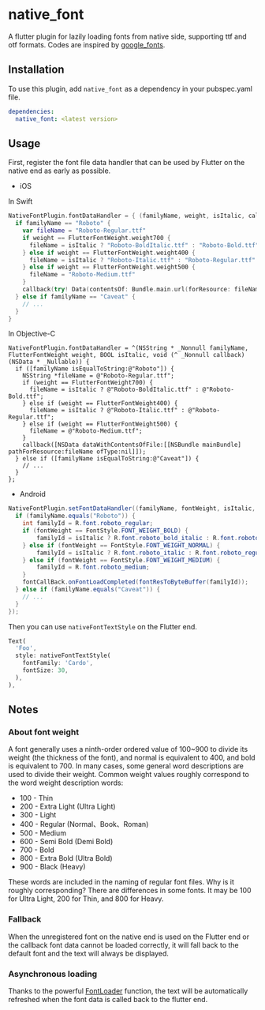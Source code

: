 # native_font

A flutter plugin for lazily loading fonts from native side, supporting ttf and otf formats. Codes are inspired by [google_fonts](https://pub.dev/packages/google_fonts).

## Installation

To use this plugin, add `native_font` as a dependency in your pubspec.yaml file.

```yaml
dependencies:
  native_font: <latest version>
```

## Usage

First, register the font file data handler that can be used by Flutter on the native end as early as possible.

- iOS

In Swift

```swift
NativeFontPlugin.fontDataHandler = { (familyName, weight, isItalic, callback) in
  if familyName == "Roboto" {
    var fileName = "Roboto-Regular.ttf"
    if weight == FlutterFontWeight.weight700 {
      fileName = isItalic ? "Roboto-BoldItalic.ttf" : "Roboto-Bold.ttf"
    } else if weight == FlutterFontWeight.weight400 {
      fileName = isItalic ? "Roboto-Italic.ttf" : "Roboto-Regular.ttf"
    } else if weight == FlutterFontWeight.weight500 {
      fileName = "Roboto-Medium.ttf"
    }
    callback(try! Data(contentsOf: Bundle.main.url(forResource: fileName, withExtension: nil)!))
  } else if familyName == "Caveat" {
    // ...
  }
}
```

In Objective-C

```objc
NativeFontPlugin.fontDataHandler = ^(NSString * _Nonnull familyName, FlutterFontWeight weight, BOOL isItalic, void (^ _Nonnull callback)(NSData * _Nullable)) {
  if ([familyName isEqualToString:@"Roboto"]) {
    NSString *fileName = @"Roboto-Regular.ttf";
    if (weight == FlutterFontWeight700) {
      fileName = isItalic ? @"Roboto-BoldItalic.ttf" : @"Roboto-Bold.ttf";
    } else if (weight == FlutterFontWeight400) {
      fileName = isItalic ? @"Roboto-Italic.ttf" : @"Roboto-Regular.ttf";
    } else if (weight == FlutterFontWeight500) {
      fileName = @"Roboto-Medium.ttf";
    }
    callback([NSData dataWithContentsOfFile:[[NSBundle mainBundle] pathForResource:fileName ofType:nil]]);
  } else if ([familyName isEqualToString:@"Caveat"]) {
    // ...
  }
};
```

- Android

```java
NativeFontPlugin.setFontDataHandler((familyName, fontWeight, isItalic, fontCallBack) -> {
  if (familyName.equals("Roboto")) {
    int familyId = R.font.roboto_regular;
    if (fontWeight == FontStyle.FONT_WEIGHT_BOLD) {
        familyId = isItalic ? R.font.roboto_bold_italic : R.font.roboto_bold;
    } else if (fontWeight == FontStyle.FONT_WEIGHT_NORMAL) {
        familyId = isItalic ? R.font.roboto_italic : R.font.roboto_regular;
    } else if (fontWeight == FontStyle.FONT_WEIGHT_MEDIUM) {
        familyId = R.font.roboto_medium;
    }
    fontCallBack.onFontLoadCompleted(fontResToByteBuffer(familyId));
  } else if (familyName.equals("Caveat")) {
    // ...
  }
});
```

Then you can use `nativeFontTextStyle` on the Flutter end.

```dart
Text(
  'Foo',
  style: nativeFontTextStyle(
    fontFamily: 'Cardo',
    fontSize: 30,
  ),
),
```

## Notes

### About font weight

A font generally uses a ninth-order ordered value of 100~900 to divide its weight (the thickness of the font), and normal is equivalent to 400, and bold is equivalent to 700. In many cases, some general word descriptions are used to divide their weight. Common weight values roughly correspond to the word weight description words:

- 100 - Thin
- 200 - Extra Light (Ultra Light)
- 300 - Light
- 400 - Regular (Normal、Book、Roman)
- 500 - Medium
- 600 - Semi Bold (Demi Bold)
- 700 - Bold
- 800 - Extra Bold (Ultra Bold)
- 900 - Black (Heavy)

These words are included in the naming of regular font files. Why is it roughly corresponding? There are differences in some fonts. It may be 100 for Ultra Light, 200 for Thin, and 800 for Heavy.

### Fallback

When the unregistered font on the native end is used on the Flutter end or the callback font data cannot be loaded correctly, it will fall back to the default font and the text will always be displayed.

### Asynchronous loading

Thanks to the powerful [FontLoader](https://api.flutter.dev/flutter/services/FontLoader-class.html) function, the text will be automatically refreshed when the font data is called back to the flutter end.
